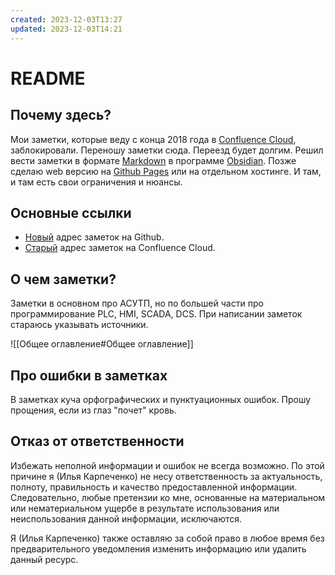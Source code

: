 ```yaml
---
created: 2023-12-03T13:27
updated: 2023-12-03T14:21
---
```

# README

## Почему здесь?

Мои заметки, которые веду с конца 2018 года в [Confluence Cloud](https://www.atlassian.com/software/confluence), заблокировали. Переношу заметки сюда. Переезд будет долгим. Решил вести заметки в формате [Markdown](https://ru.wikipedia.org/wiki/Markdown) в программе [Obsidian](https://obsidian.md/). Позже сделаю web версию на [Github Pages](https://pages.github.com/) или на отдельном хостинге. И там, и там есть свои ограничения и нюансы.

## Основные ссылки

- [Новый](https://github.com/ikarpechenko/notes)  адрес заметок на Github.
- [Старый](https://karpechenko.atlassian.net/wiki/spaces) адрес заметок на Confluence Cloud.

## О чем заметки?

Заметки в основном про АСУТП, но по большей части про программирование PLC, HMI, SCADA, DCS. При написании заметок стараюсь указывать источники.

![[Общее оглавление#Общее оглавление]]

## Про ошибки в заметках

В заметках куча орфографических и пунктуационных ошибок. Прошу прощения, если из глаз "почет" кровь. 

## Отказ от ответственности

Избежать неполной информации и ошибок не всегда возможно. По этой причине я (Илья Карпеченко) не несу ответственность за актуальность, полноту, правильность и качество предоставленной информации. Следовательно, любые претензии ко мне, основанные на материальном или нематериальном ущербе в результате использования или неиспользования данной информации, исключаются.

Я (Илья Карпеченко) также оставляю за собой право в любое время без предварительного уведомления изменить информацию или удалить данный ресурс.